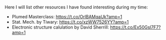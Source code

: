 Here I will list other resources I have found interesting during my time:

  * Plumed Masterclass: https://t.co/OrlBAMqaUk?amp=1
  * Stat. Mech. by Tiwary: https://t.co/xzWW7526YY?amp=1
  * Electronic structure calulation by David Sherrill: https://t.co/Ex50Gsl7F7?amp=1
